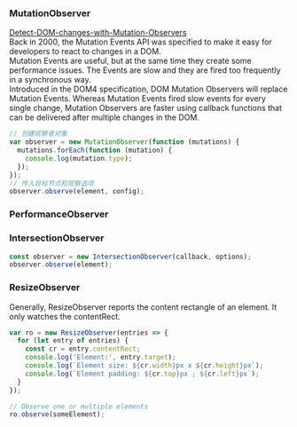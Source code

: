 ### MutationObserver
[Detect-DOM-changes-with-Mutation-Observers](https://developers.google.com/web/updates/2012/02/Detect-DOM-changes-with-Mutation-Observers)
<br>
Back in 2000, the Mutation Events API was specified to make it easy for developers to react to changes in a DOM.
<br>
Mutation Events are useful, but at the same time they create some performance issues. The Events are slow and they are fired too frequently in a synchronous way.
<br>
Introduced in the DOM4 specification, DOM Mutation Observers will replace Mutation Events. Whereas Mutation Events fired slow events for every single change, Mutation Observers are faster using callback functions that can be delivered after multiple changes in the DOM.

```js
// 创建观察者对象
var observer = new MutationObserver(function (mutations) {
  mutations.forEach(function (mutation) {
    console.log(mutation.type);
  });    
});
// 传入目标节点和观察选项
observer.observe(element, config);
```

### PerformanceObserver


### IntersectionObserver
```js
const observer = new IntersectionObserver(callback, options);
observer.observe(element);
```

### ResizeObserver
Generally, ResizeObserver reports the content rectangle of an element. It only watches the contentRect.

```js
var ro = new ResizeObserver(entries => {
  for (let entry of entries) {
    const cr = entry.contentRect;
    console.log('Element:', entry.target);
    console.log(`Element size: ${cr.width}px x ${cr.height}px`);
    console.log(`Element padding: ${cr.top}px ; ${cr.left}px`);
  }
});

// Observe one or multiple elements
ro.observe(someElement);
```